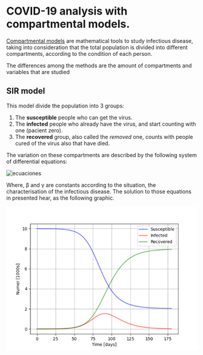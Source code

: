 # COVID-19 analysis with compartmental models.

[Compartmental models](https://en.wikipedia.org/wiki/Compartmental_models_in_epidemiology#The_SIR_model) are mathematical tools to study infectious disease, taking into consideration that the total population is divided into different compartments, according to the condition of each person.

The differences among the methods are the amount of compartments and variables that are studied

## SIR model

This model divide the population into 3 groups:

1. The **susceptible** people who can get the virus.
2. The **infected** people who already have the virus, and start counting with one (pacient zero).
3. The **recovered** group, also called the *removed* one, counts with people cured of the virus also that have died.

The variation on these compartments are described by the following system of differential equations:

![ecuaciones](https://wikimedia.org/api/rest_v1/media/math/render/svg/29728a7d4bebe8197dca7d873d81b9dce954522e)

Where, β and γ are constants according to the situation, the characterisation of the infectious disease. The solution to those equations in presented hear, as the following graphic.

![SIR_graph.png](SIR_graph.png)